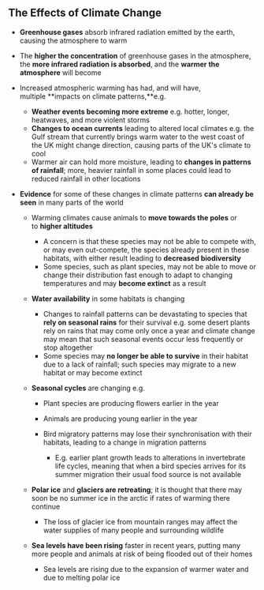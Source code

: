## The Effects of Climate Change

* **Greenhouse gases** absorb infrared radiation emitted by the earth, causing the atmosphere to warm
* The **higher the concentration** of greenhouse gases in the atmosphere, the **more infrared radiation is absorbed**, and the **warmer the atmosphere** will become
* Increased atmospheric warming has had, and will have, multiple **impacts on climate patterns,**e.g.

  + **Weather events becoming more extreme** e.g. hotter, longer, heatwaves, and more violent storms
  + **Changes to ocean currents** leading to altered local climates e.g. the Gulf stream that currently brings warm water to the west coast of the UK might change direction, causing parts of the UK's climate to cool
  + Warmer air can hold more moisture, leading to **changes in patterns of rainfall**; more, heavier rainfall in some places could lead to reduced rainfall in other locations

* **Evidence** for some of these changes in climate patterns **can already be seen** in many parts of the world

  + Warming climates cause animals to **move towards the poles** or to **higher altitudes**

    - A concern is that these species may not be able to compete with, or may even out-compete, the species already present in these habitats, with either result leading to **decreased biodiversity**
    - Some species, such as plant species, may not be able to move or change their distribution fast enough to adapt to changing temperatures and may **become extinct** as a result
  + **Water availability** in some habitats is changing

    - Changes to rainfall patterns can be devastating to species that **rely on seasonal rains** for their survival e.g. some desert plants rely on rains that may come only once a year and climate change may mean that such seasonal events occur less frequently or stop altogether
    - Some species may **no longer be able to survive** in their habitat due to a lack of rainfall; such species may migrate to a new habitat or may become extinct
  + **Seasonal cycles** are changing e.g.

    - Plant species are producing flowers earlier in the year
    - Animals are producing young earlier in the year
    - Bird migratory patterns may lose their synchronisation with their habitats, leading to a change in migration patterns

      * E.g. earlier plant growth leads to alterations in invertebrate life cycles, meaning that when a bird species arrives for its summer migration their usual food source is not available
  + **Polar ice** and **glaciers are retreating**; it is thought that there may soon be no summer ice in the arctic if rates of warming there continue

    - The loss of glacier ice from mountain ranges may affect the water supplies of many people and surrounding wildlife
  + **Sea levels have been rising** faster in recent years, putting many more people and animals at risk of being flooded out of their homes

    - Sea levels are rising due to the expansion of warmer water and due to melting polar ice